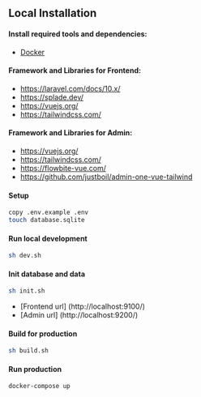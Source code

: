 ## Local Installation

#### Install required tools and dependencies:

* [Docker](https://www.docker.com/community-edition#/download)
#### Framework and Libraries for Frontend:

* https://laravel.com/docs/10.x/
* https://splade.dev/
* https://vuejs.org/
* https://tailwindcss.com/

#### Framework and Libraries for Admin:
* https://vuejs.org/
* https://tailwindcss.com/
* https://flowbite-vue.com/
* https://github.com/justboil/admin-one-vue-tailwind
#### Setup

```bash
copy .env.example .env
touch database.sqlite
```

#### Run local development

```bash
sh dev.sh
```
#### Init database and data

```bash
sh init.sh
```
* [Frontend url] (http://localhost:9100/)
* [Admin url] (http://localhost:9200/)

#### Build for production

```bash
sh build.sh
```

#### Run production

```bash
docker-compose up
```

